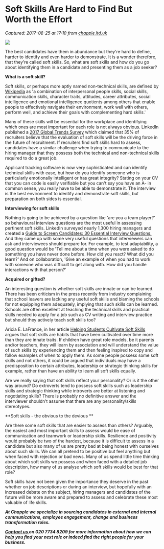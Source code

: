 # Soft Skills Are Hard to Find But Worth the Effort

_Captured: 2017-08-25 at 17:10 from [chapple.ltd.uk](http://chapple.ltd.uk/2017/08/15/soft-skills-hard-find-worth-effort/?ref=quuu&utm_content=buffer98676&utm_medium=social&utm_source=twitter.com&utm_campaign=buffer)_

![](http://chapple.ltd.uk/wp-content/uploads/2017/08/Soft-Skills-are-Hard-to-Find-but-Worth-the-Effort.png)

The best candidates have them in abundance but they're hard to define, harder to identify and even harder to demonstrate. It is a wonder therefore, that they're called soft skills. So, what are soft skills and how do you go about identifying them in a candidate and presenting them as a job seeker?

**What is a soft skill?**

Soft skills, or perhaps more aptly named non-technical skills, are defined by [Wikipedia](https://en.wikipedia.org/wiki/Soft_skills) as 'a combination of interpersonal people skills, social skills, communication skills, character traits, attitudes, career attributes, social intelligence and emotional intelligence quotients among others that enable people to effectively navigate their environment, work well with others, perform well, and achieve their goals with complementing hard skills.'

Many of these skills will be essential for the workplace and identifying which ones are most important for each role is not always obvious. LinkedIn published a [2017 Global Trends Survey](https://business.linkedin.com/talent-solutions/cx/2016/10/global-recruiting-trends-2017?trk=bl-ba_7-trends-that-will-define-recruiting-in-2017_maria-ignatova_031016) which claimed that 35% of recruiters believe that the evaluation of soft skills will be the driving force in the future of recruitment. If recruiters find soft skills hard to assess, candidates have a similar challenge when trying to communicate to the hiring manager that they possess both the technical and non-technical skills required to do a great job.

Applicant tracking software is now very sophisticated and can identify technical skills with ease, but how do you identify someone who is particularly emotionally intelligent or has great integrity? Stating on your CV that you can code is easily verifiable but you can't say you have an A- in common sense, you really have to be able to demonstrate it. The interview is the best environment to identify and demonstrate soft skills, but preparation on both sides is essential.

**Interviewing for soft skills**

Nothing is going to be achieved by a question like 'are you a team player?' so behavioural interview questions are the most useful in assessing pertinent soft skills. LinkedIn surveyed nearly 1,300 hiring managers and created a [Guide to Screen Candidates: 30 Essential Interview Questions.](https://business.linkedin.com/talent-solutions/recruiting-resources-tips/guide-to-screening-candidates-30-essential-behavioral-interview-questions-ent?trk=bl-po_the-most-popular-interview-questions-to-reveal-key-soft-skills_lydia-abbot_072816) And they came up with some very useful questions that interviewers can ask and interviewees should prepare for. For example, to test adaptability, a good question would be 'Tell me about a time when you were asked to do something you have never done before. How did you react? What did you learn?' And on collaboration, 'Give an example of when you had to work with someone who was difficult to get along with. How did you handle interactions with that person?'

**Acquired or gifted?**

An interesting question is whether soft skills are innate or can be learned. There has been criticism in the press recently from industry complaining that school leavers are lacking any useful soft skills and blaming the schools for not equipping them adequately, implying that such skills can be learned. Schools are often excellent at teaching the technical skills and practical skills needed to apply for a job such as CV writing and interview practice but should they actively teach soft skills too?

Aricia E. LaFrance, in her article [Helping Students Cultivate Soft Skills](https://wvde.state.wv.us/counselors/links/resources/documents/HelpingStudentsCultivateSoftSkillsAriciaE.LaFrance.doc) argues that soft skills are habits that have been cultivated over time more than they are innate traits. If children have great role models, be it parents and/or teachers, they will learn by association and will understand the value of such skills by experiencing them and then feeling inspired to copy and follow examples of when to apply them. As some people possess some soft skills and not others, it could be argued that individuals may have a predisposition to certain attributes, leadership or strategic thinking skills for example, rather than have an ability to learn all soft skills equally.

Are we really saying that soft skills reflect your personality? Or is it the other way around? Do extroverts tend to possess soft skills such as leadership skills and strategic thinking while introverts are better at listening and negotiating skills? There is probably no definitive answer and the interviewer shouldn't assume that there are any personality/skills stereotypes.

**Soft skills - the obvious to the devious **

Are there some soft skills that are easier to assess than others? Arguably, the easiest and most important skills to assess would be ease of communication and teamwork or leadership skills. Resilience and positivity would probably be two of the hardest, because it is difficult to assess in a candidate but also many of us are pretty bad at being honest with ourselves about such skills. We can all pretend to be positive but feel anything but when faced with rejection or bad news. Many of us spend little time thinking about which soft skills we possess and when faced with a detailed job description, how many of us analyse which soft skills would be best for that role?

Soft skills have not been given the importance they deserve in the past whether on job descriptions or during an interview, but hopefully with an increased debate on the subject, hiring managers and candidates of the future will be more aware and prepared to assess and celebrate these most valuable of life skills.

**_At Chapple we specialize in sourcing candidates in external and internal communications, employee engagement, change and business transformation roles._**

**_[Contact us ](http://chapple.ltd.uk/contact-us/)on 020 7734 8209 for more information about how we can help you find your next role or indeed find the right people for your business._**
